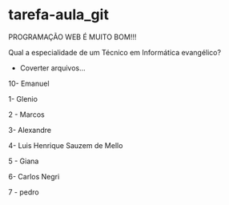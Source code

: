 # tarefa-aula_git

PROGRAMAÇÃO WEB É MUITO BOM!!!

Qual a especialidade de um Técnico em Informática evangélico?
- Coverter arquivos...


10- Emanuel

1- Glenio

2 - Marcos

3- Alexandre

4- Luis Henrique Sauzem de Mello

5 - Giana

6- Carlos Negri

7 - pedro